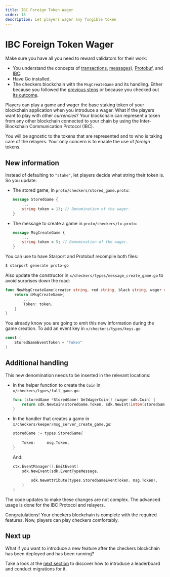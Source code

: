 ```yaml
---
title: IBC Foreign Token Wager
order: 18
description: Let players wager any fungible token
---
```


# IBC Foreign Token Wager

<HighlightBox type="synopsis">

Make sure you have all you need to reward validators for their work:

* You understand the concepts of [transactions](../3-main-concepts/05-transactions.md), [messages](../3-main-concepts/07-messages.md)), [Protobuf](../3-main-concepts/09-protobuf.md), and [IBC](../3-main-concepts/16-ibc.md).
* Have Go installed.
* The checkers blockchain with the `MsgCreateGame` and its handling. Either because you followed the [previous steps](./03-starport-05-create-handling.md) or because you checked out [its outcome](https://github.com/cosmos/b9-checkers-academy-draft/tree/create-game-handler
).

</HighlightBox>

Players can play a game and wager the base staking token of your blockchain application when you introduce a wager. What if the players want to play with other _currencies_? Your blockchain can represent a token from any other blockchain connected to your chain by using the Inter-Blockchain Communication Protocol (IBC).

You will be agnostic to the tokens that are represented and to who is taking care of the relayers. Your only concern is to enable the use of _foreign_ tokens.

## New information

Instead of defaulting to `"stake"`, let players decide what string their token is. So you update:

* The stored game, in `proto/checkers/stored_game.proto`:
    ```protobuf [https://github.com/cosmos/b9-checkers-academy-draft/blob/9799e2cee1a0541932ec19d5cfdcdd955be0390f/proto/checkers/stored_game.proto#L21]
    message StoredGame {
        ...
        string token = 13; // Denomination of the wager.
    }
    ```

* The message to create a game in `proto/checkers/tx.proto`:

    ```protobuf [https://github.com/cosmos/b9-checkers-academy-draft/blob/9799e2cee1a0541932ec19d5cfdcdd955be0390f/proto/checkers/tx.proto#L46]
    message MsgCreateGame {
        ...
        string token = 5; // Denomination of the wager.
    }
    ```

You can use to have Starport and Protobuf recompile both files:

```sh
$ starport generate proto-go
```

Also update the constructor in `x/checkers/types/message_create_game.go` to avoid surprises down the road:

```go [https://github.com/cosmos/b9-checkers-academy-draft/blob/9799e2cee1a0541932ec19d5cfdcdd955be0390f/x/checkers/types/message_create_game.go#L16]
func NewMsgCreateGame(creator string, red string, black string, wager uint64, token string) *MsgCreateGame {
    return &MsgCreateGame{
        ...
        Token: token,
    }
}
```

You already know you are going to emit this new information during the game creation. To add an event key in `x/checkers/types/keys.go`:

```go [https://github.com/cosmos/b9-checkers-academy-draft/blob/9799e2cee1a0541932ec19d5cfdcdd955be0390f/x/checkers/types/keys.go#L56]
const (
    StoredGameEventToken = "Token"
)
```

## Additional handling

This new denomination needs to be inserted in the relevant locations:

* In the helper function to create the `Coin` in `x/checkers/types/full_game.go`:

    ```go [https://github.com/cosmos/b9-checkers-academy-draft/blob/9799e2cee1a0541932ec19d5cfdcdd955be0390f/x/checkers/types/full_game.go#L71-L73]
    func (storedGame *StoredGame) GetWagerCoin() (wager sdk.Coin) {
        return sdk.NewCoin(storedGame.Token, sdk.NewInt(int64(storedGame.Wager)))
    }
    ```

* In the handler that creates a game in `x/checkers/keeper/msg_server_create_game.go`:

    ```go [https://github.com/cosmos/b9-checkers-academy-draft/blob/9799e2cee1a0541932ec19d5cfdcdd955be0390f/x/checkers/keeper/msg_server_create_game.go#L30]
    storedGame := types.StoredGame{
        ...
        Token:     msg.Token,
    }
    ```

    And:

    ```go [https://github.com/cosmos/b9-checkers-academy-draft/blob/9799e2cee1a0541932ec19d5cfdcdd955be0390f/x/checkers/keeper/msg_server_create_game.go#L54]
    ctx.EventManager().EmitEvent(
        sdk.NewEvent(sdk.EventTypeMessage,
            ...
            sdk.NewAttribute(types.StoredGameEventToken, msg.Token),
        )
    )
    ```

The code updates to make these changes are not complex. The advanced usage is done for the IBC Protocol and relayers.

Congratulations! Your checkers blockchain is complete with the required features. Now, players can play checkers comfortably.

## Next up

What if you want to introduce a new feature after the checkers blockchain has been deployed and has been running?

Take a look at the [next section](./03-starport-17-migration.md) to discover how to introduce a leaderboard and conduct migrations for it.
